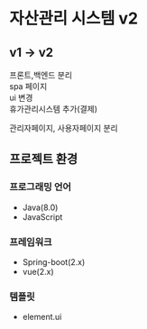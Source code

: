 # 자산관리 시스템 v2

## v1 -> v2   
프론트,백엔드 분리  
spa 페이지  
ui 변경  
휴가관리시스템 추가(결제)

관리자페이지, 사용자페이지 분리

## 프로젝트 환경

### 프로그래밍 언어
- Java(8.0)
- JavaScript

### 프레임워크
- Spring-boot(2.x)
- vue(2.x)

### 템플릿
- element.ui

